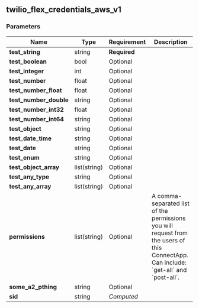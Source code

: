 
## twilio_flex_credentials_aws_v1

### Parameters

Name | Type | Requirement | Description
--- | --- | --- | ---
**test_string** | string | **Required** | 
**test_boolean** | bool | Optional | 
**test_integer** | int | Optional | 
**test_number** | float | Optional | 
**test_number_float** | float | Optional | 
**test_number_double** | string | Optional | 
**test_number_int32** | float | Optional | 
**test_number_int64** | string | Optional | 
**test_object** | string | Optional | 
**test_date_time** | string | Optional | 
**test_date** | string | Optional | 
**test_enum** | string | Optional | 
**test_object_array** | list(string) | Optional | 
**test_any_type** | string | Optional | 
**test_any_array** | list(string) | Optional | 
**permissions** | list(string) | Optional | A comma-separated list of the permissions you will request from the users of this ConnectApp.  Can include: &#x60;get-all&#x60; and &#x60;post-all&#x60;.
**some_a2_pthing** | string | Optional | 
**sid** | string | *Computed* | 

